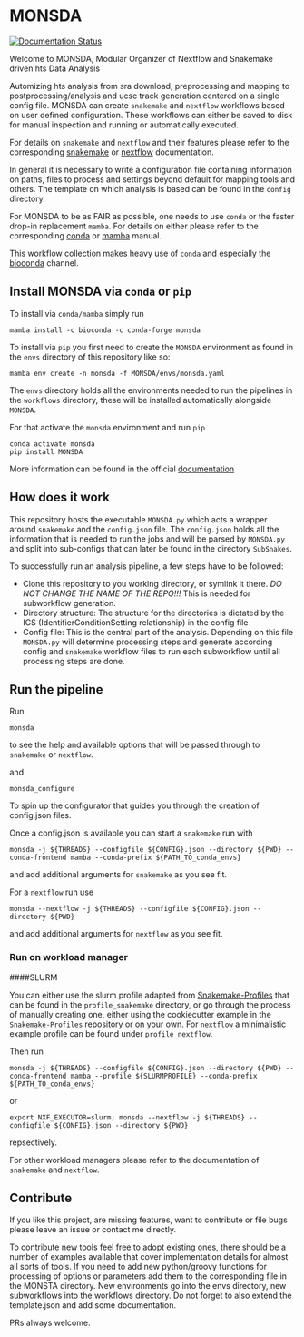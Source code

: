 # MONSDA

[![Documentation Status](https://readthedocs.org/projects/monsda/badge/?version=latest)](https://monsda.readthedocs.io/en/latest/?badge=latest)


Welcome to MONSDA, Modular Organizer of Nextflow and Snakemake driven hts Data Analysis

Automizing hts analysis from sra download, preprocessing and mapping to
postprocessing/analysis and ucsc track generation centered on a single config file.
MONSDA can create ```snakemake``` and ```nextflow``` workflows based on user defined configuration.
These workflows can either be saved to disk for manual inspection and running or automatically executed.

For details on ```snakemake``` and ```nextflow``` and their features please refer to the corresponding [snakemake](https://snakemake.readthedocs.io/en/stable/tutorial/tutorial.html)  or [nextflow](https://www.nextflow.io/docs/latest/index.html) documentation.

In general it is necessary to write a configuration file containing information on paths, files to process and settings beyond default for mapping tools and others.
The template on which analysis is based can be found in the ```config``` directory.

For MONSDA to be as FAIR as possible, one needs to use ```conda``` or the faster drop-in replacement ```mamba```. For details on either please refer to the corresponding [conda](https://docs.conda.io/en/latest/) or [mamba](https://mamba.readthedocs.io/en/latest/) manual.

This workflow collection makes heavy use of ```conda``` and especially the [bioconda](https://bioconda.github.io) channel.

## Install MONSDA via ```conda``` or ```pip```

To install via ```conda/mamba``` simply run

```
mamba install -c bioconda -c conda-forge monsda
```

To install via ```pip``` you first need to create the ```MONSDA``` environment as found in the ```envs``` directory of this repository like so:

```
mamba env create -n monsda -f MONSDA/envs/monsda.yaml
```

The ```envs``` directory holds all the environments needed to run the pipelines in the ```workflows``` directory, these will be installed automatically alongside ```MONSDA```.

For that activate the ```monsda``` environment and run ```pip```

```
conda activate monsda
pip install MONSDA
```

More information can be found in the official [documentation](https://monsda.readthedocs.io/en/latest/?badge=latest)


## How does it work

This repository hosts the executable ```MONSDA.py``` which acts a wrapper around ```snakemake``` and the ```config.json``` file.
The ```config.json``` holds all the information that is needed to run the jobs and will be parsed by ```MONSDA.py``` and split into sub-configs that can later be found in the directory ```SubSnakes```.

To successfully run an analysis pipeline, a few steps have to be followed:
  * Clone this repository to you working directory, or symlink it there. *DO NOT CHANGE THE NAME OF THE REPO!!!* This is needed for subworkflow generation.
  * Directory structure: The structure for the directories is dictated by the ICS (IdentifierConditionSetting relationship) in the config file
  * Config file: This is the central part of the analysis. Depending on this file ```MONSDA.py``` will determine processing steps and generate according config and ```snakemake``` workflow files to run each subworkflow until all processing steps are done.

## Run the pipeline

Run

```
monsda
```
to see the help and available options that will be passed through to ```snakemake``` or ```nextflow```.

and 

```
monsda_configure
```

To spin up the configurator that guides you through the creation of config.json files.

Once a config.json is available you can start a ```snakemake``` run with

```
monsda -j ${THREADS} --configfile ${CONFIG}.json --directory ${PWD} --conda-frontend mamba --conda-prefix ${PATH_TO_conda_envs}
```
and add additional arguments for ```snakemake``` as you see fit.


For a ```nextflow``` run use
```
monsda --nextflow -j ${THREADS} --configfile ${CONFIG}.json --directory ${PWD}
```
and add additional arguments for ```nextflow``` as you see fit.


### Run on workload manager

####SLURM

You can either use the slurm profile adapted from [Snakemake-Profiles](https://github.com/Snakemake-Profiles/slurm) that can be found in the ```profile_snakemake``` directory, or go through the process of manually creating one, either using the cookiecutter example in the ```Snakemake-Profiles``` repository or on your own. 
For ```nextflow``` a minimalistic example profile can be found under ```profile_nextflow```.

Then run
```
monsda -j ${THREADS} --configfile ${CONFIG}.json --directory ${PWD} --conda-frontend mamba --profile ${SLURMPROFILE} --conda-prefix ${PATH_TO_conda_envs}
```
or
```
export NXF_EXECUTOR=slurm; monsda --nextflow -j ${THREADS} --configfile ${CONFIG}.json --directory ${PWD}
```
repsectively.


For other workload managers please refer to the documentation of ```snakemake``` and ```nextflow```.


## Contribute
If you like this project, are missing features, want to contribute or
file bugs please leave an issue or contact me directly.

To contribute new tools feel free to adopt existing ones,
there should be a number of examples available that cover
implementation details for almost all sorts of tools. If you need to
add new python/groovy functions for processing of options or
parameters add them to the corresponding file in the MONSTA directory.
New environments go into the envs directory, new subworkflows into the
workflows directory. Do not forget to also extend the template.json
and add some documentation.

PRs always welcome.

